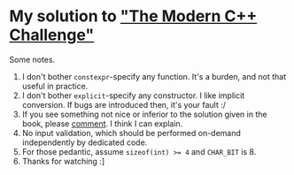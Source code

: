 # My solution to ["The Modern C++ Challenge"][1]

Some notes.
1. I don't bother `constexpr`-specify any function. It's a burden, and not that useful in practice.
1. I don't bother `explicit`-specify any constructor. I like implicit conversion. If bugs are introduced then, it's your fault :/
1. If you see something not nice or inferior to the solution given in the book, please [comment][2]. I think I can explain.
1. No input validation, which should be performed on-demand independently by dedicated code.
1. For those pedantic, assume `sizeof(int) >= 4` and `CHAR_BIT` is 8.
1. Thanks for watching :]

[1]: http://scottmeyers.blogspot.com/2018/06/interesting-book-modern-c-challenge.html
[2]: https://github.com/Lingxi-Li/Modern_CPP_Challenge_Solution/issues/new
